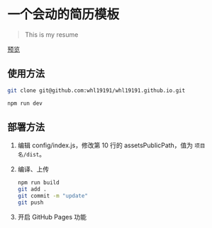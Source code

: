 # 一个会动的简历模板

> This is my resume

[预览](https://whl19191.github.io/dist/)

## 使用方法

``` bash
git clone git@github.com:whl19191/whl19191.github.io.git

npm run dev
```

## 部署方法


1. 编辑 config/index.js，修改第 10 行的 assetsPublicPath，值为 `项目名/dist`。

2. 编译、上传
    ``` bash
    npm run build
    git add .
    git commit -m "update"
    git push
    ```

3. 开启 GitHub Pages 功能

